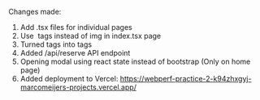 
Changes made:

1. Add .tsx files for individual pages
2. Use <Image> tags instead of img in index.tsx page
3. Turned <a> tags into <Link> tags
4. Added /api/reserve API endpoint
5. Opening modal using react state instead of bootstrap (Only on home page)
6. Added deployment to Vercel: https://webperf-practice-2-k94zhxgyj-marcomeijers-projects.vercel.app/

